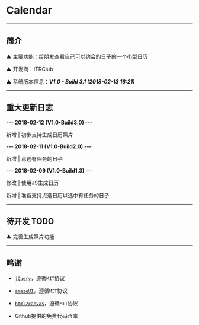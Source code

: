 # Calendar

---

## 简介

▲ 主要功能：给朋友查看自己可以约会的日子的一个小型日历

▲ 开发商：ITRClub

▲ 系统版本信息：***V1.0 - Build 3.1 (2018-02-13 16:21)***

---

## 重大更新日志

**--- 2018-02-12 (V1.0-Build3.0) ---**

新增 | 初步支持生成日历照片

**--- 2018-02-11 (V1.0-Build2.0) ---**

新增 | 点选有任务的日子

**--- 2018-02-09 (V1.0-Build1.3) ---**

修改 | 使用JS生成日历

新增 | 准备支持点选日历以选中有任务的日子

---

## 待开发 TODO

▲ 完善生成照片功能

---

## 鸣谢

* [`jQuery`](https://jquery.org/)，遵循`MIT`协议

* [`amazeUI`](https://github.com/amazeui/amazeui)，遵循`MIT`协议

* [`html2canvas`](https://github.com/niklasvh/html2canvas)，遵循`MIT`协议

* Github提供的免费代码仓库
